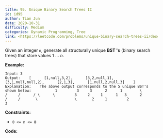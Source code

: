 ```yaml
---
title: 95. Unique Binary Search Trees II
id: id95
author: Tian Jun
date: 2020-10-31
difficulty: Medium
categories: Dynamic Programming, Tree
link: <https://leetcode.com/problems/unique-binary-search-trees-ii/description/>
---
```


Given an integer `n`, generate all structurally unique **BST 's** (binary
search trees) that store values 1 ...  _n_.

**Example:**
            
	Input: 3    
	Output:    [      [1,null,3,2],      [3,2,null,1],      [3,1,null,null,2],      [2,1,3],      [1,null,2,null,3]    ]    
	Explanation:    The above output corresponds to the 5 unique BST's shown below:           1         3     3      2      1        \       /     /      / \      \         3     2     1      1   3      2        /     /       \                 \       2     1         2                 3    



**Constraints:**

  * `0 <= n <= 8`


**Code:**
